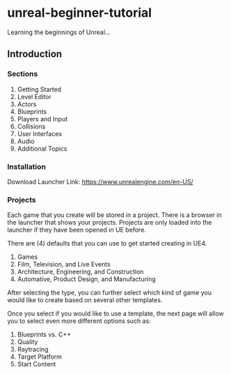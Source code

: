 # unreal-beginner-tutorial
Learning the beginnings of Unreal...

## Introduction

### Sections

1. Getting Started
2. Level Editor
3. Actors
4. Blueprints
5. Players and Input
6. Collisions
7. User Interfaces
8. Audio
9. Additional Topics

### Installation

Download Launcher Link: https://www.unrealengine.com/en-US/

### Projects

Each game that you create will be stored in a project.  There is a browser in the launcher that shows your projects.  Projects are only loaded into the launcher if they have been opened in UE before.

There are (4) defaults that you can use to get started creating in UE4.
1. Games
2. Film, Television, and Live Events
3. Architecture, Engineering, and Construction
4. Automative, Product Design, and Manufacturing

After selecting the type, you can further select which kind of game you would like to create based on several other templates.

Once you select if you would like to use a template, the next page will allow you to select even more different options such as:

1. Blueprints vs. C++
2. Quality
3. Raytracing
4. Target Platform
5. Start Content

